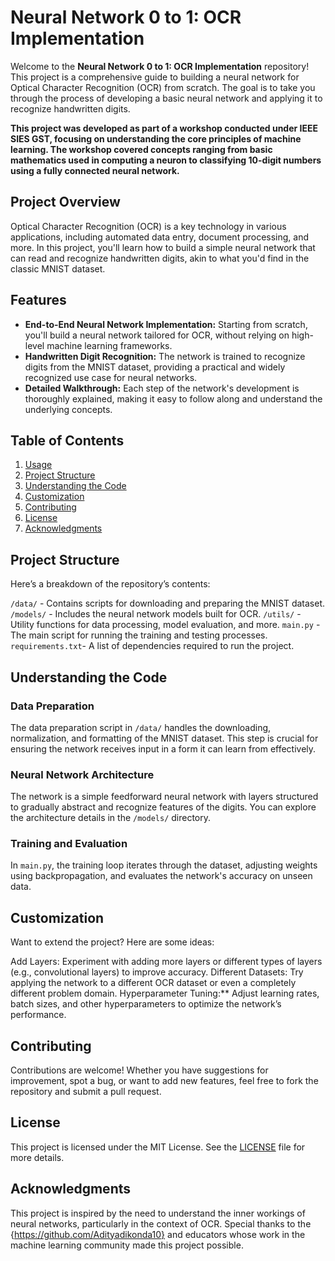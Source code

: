 # Neural Network 0 to 1: OCR Implementation

Welcome to the **Neural Network 0 to 1: OCR Implementation** repository! This project is a comprehensive guide to building a neural network for Optical Character Recognition (OCR) from scratch. The goal is to take you through the process of developing a basic neural network and applying it to recognize handwritten digits.

**This project was developed as part of a workshop conducted under IEEE SIES GST, focusing on understanding the core principles of machine learning. The workshop covered concepts ranging from basic mathematics used in computing a neuron to classifying 10-digit numbers using a fully connected neural network.**

## Project Overview

Optical Character Recognition (OCR) is a key technology in various applications, including automated data entry, document processing, and more. In this project, you'll learn how to build a simple neural network that can read and recognize handwritten digits, akin to what you'd find in the classic MNIST dataset.

## Features

- **End-to-End Neural Network Implementation:** Starting from scratch, you'll build a neural network tailored for OCR, without relying on high-level machine learning frameworks.
- **Handwritten Digit Recognition:** The network is trained to recognize digits from the MNIST dataset, providing a practical and widely recognized use case for neural networks.
- **Detailed Walkthrough:** Each step of the network's development is thoroughly explained, making it easy to follow along and understand the underlying concepts.

## Table of Contents

1. [Usage](#usage)
2. [Project Structure](#project-structure)
3. [Understanding the Code](#understanding-the-code)
4. [Customization](#customization)
5. [Contributing](#contributing)
6. [License](#license)
7. [Acknowledgments](#acknowledgments)

## Project Structure

Here’s a breakdown of the repository’s contents:

`/data/` - Contains scripts for downloading and preparing the MNIST dataset.
`/models/` - Includes the neural network models built for OCR.
`/utils/` - Utility functions for data processing, model evaluation, and more.
`main.py` - The main script for running the training and testing processes.
`requirements.txt`- A list of dependencies required to run the project.

## Understanding the Code

### Data Preparation
The data preparation script in `/data/` handles the downloading, normalization, and formatting of the MNIST dataset. This step is crucial for ensuring the network receives input in a form it can learn from effectively.

### Neural Network Architecture
The network is a simple feedforward neural network with layers structured to gradually abstract and recognize features of the digits. You can explore the architecture details in the `/models/` directory.

### Training and Evaluation
In `main.py`, the training loop iterates through the dataset, adjusting weights using backpropagation, and evaluates the network's accuracy on unseen data.

## Customization

Want to extend the project? Here are some ideas:

Add Layers: Experiment with adding more layers or different types of layers (e.g., convolutional layers) to improve accuracy.
Different Datasets: Try applying the network to a different OCR dataset or even a completely different problem domain.
Hyperparameter Tuning:** Adjust learning rates, batch sizes, and other hyperparameters to optimize the network’s performance.

## Contributing

Contributions are welcome! Whether you have suggestions for improvement, spot a bug, or want to add new features, feel free to fork the repository and submit a pull request.

## License

This project is licensed under the MIT License. See the [LICENSE](LICENSE) file for more details.

## Acknowledgments

This project is inspired by the need to understand the inner workings of neural networks, particularly in the context of OCR. 
Special thanks to the {https://github.com/Adityadikonda10}  and educators whose work in the machine learning community made this project possible.
